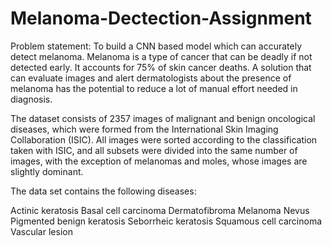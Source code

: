 # Melanoma-Dectection-Assignment

Problem statement: To build a CNN based model which can accurately detect melanoma. Melanoma is a type of cancer that can be deadly if not detected early. It accounts for 75% of skin cancer deaths. A solution that can evaluate images and alert dermatologists about the presence of melanoma has the potential to reduce a lot of manual effort needed in diagnosis.

The dataset consists of 2357 images of malignant and benign oncological diseases, which were formed from the International Skin Imaging Collaboration (ISIC). All images were sorted according to the classification taken with ISIC, and all subsets were divided into the same number of images, with the exception of melanomas and moles, whose images are slightly dominant.


The data set contains the following diseases:

<n> Actinic keratosis
<n> Basal cell carcinoma
<n> Dermatofibroma
<n> Melanoma
Nevus
Pigmented benign keratosis
Seborrheic keratosis
Squamous cell carcinoma
Vascular lesion
